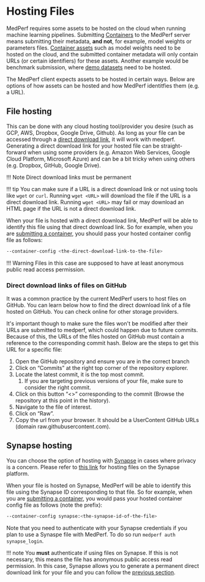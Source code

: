 # Hosting Files

MedPerf requires some assets to be hosted on the cloud when running machine learning pipelines. Submitting [Containers](../containers/containers.md) to the MedPerf server means submitting their metadata, **and not**, for example, model weights or parameters files. [Container assets](container_assets.md) such as model weights need to be hosted on the cloud, and the submitted container metadata will only contain URLs (or certain identifiers) for these assets. Another example would be benchmark submission, where [demo datasets](../getting_started/benchmark_owner_demo.md#5-hosting-the-demo-dataset) need to be hosted.

The MedPerf client expects assets to be hosted in certain ways. Below are options of how assets can be hosted and how MedPerf identitfies them (e.g. a URL).

## File hosting

This can be done with any cloud hosting tool/provider you desire (such as GCP, AWS, Dropbox, Google Drive, Github). As long as your file can be accessed through a [direct download link](https://en.wikipedia.org/wiki/Direct_download_link), it will work with medperf. Generating a direct download link for your hosted file can be straight-forward when using some providers (e.g. Amazon Web Services, Google Cloud Platform, Microsoft Azure) and can be a bit tricky when using others (e.g. Dropbox, GitHub, Google Drive).

!!! Note
    Direct download links must be permanent

!!! tip
    You can make sure if a URL is a direct download link or not using tools like `wget` or `curl`. Running `wget <URL>` will download the file if the URL is a direct download link. Running `wget <URL>` may fail or may download an HTML page if the URL is not a direct download link.

When your file is hosted with a direct download link, MedPerf will be able to identify this file using that direct download link. So for example, when you are [submitting a container](../getting_started/model_owner_demo.md#2-submitting-the-container), you should pass your hosted container config file as follows:

```bash
--container-config <the-direct-download-link-to-the-file>
```

!!! Warning
    Files in this case are supposed to have at least anonymous public read access permission.

### Direct download links of files on GitHub

It was a common practice by the current MedPerf users to host files on GitHub. You can learn below how to find the direct download link of a file hosted on GitHub. You can check online for other storage providers.

It's important though to make sure the files won't be modified after their URLs are submitted to medperf, which could happen due to future commits. Because of this, the URLs of the files hosted on GitHub must contain a reference to the corresponding commit hash. Below are the steps to get this URL for a specific file:

1. Open the GitHub repository and ensure you are in the correct branch
2. Click on “Commits” at the right top corner of the repository explorer.
3. Locate the latest commit, it is the top most commit.
   1. If you are targeting previous versions of your file, make sure to consider the right commit.
4. Click on this button “&lt;>” corresponding to the commit (Browse the repository at this point in the history).
5. Navigate to the file of interest.
6. Click on “Raw”.
7. Copy the url from your browser. It should be a UserContent GitHub URLs (domain raw.githubusercontent.com).

## Synapse hosting

You can choose the option of hosting with [Synapse](https://www.synapse.org/) in cases where privacy is a concern. Please refer to [this link](https://help.synapse.org/docs/Uploading-and-Organizing-Data-Into-Projects,-Files,-and-Folders.2048327716.html) for hosting files on the Synapse platform.

When your file is hosted on Synapse, MedPerf will be able to identify this file using the Synapse ID corresponding to that file. So for example, when you are [submitting a container](../getting_started/model_owner_demo.md#2-submitting-the-container), you would pass your hosted container config file as follows (note the prefix):

```bash
--container-config synapse:<the-synapse-id-of-the-file>
```

Note that you need to authenticate with your Synapse credentials if you plan to use a Synaspe file with MedPerf. To do so run `medperf auth synapse_login`.

!!! note
    You **must** authenticate if using files on Synapse. If this is not necessary, this means the file has anonymous public access read permission. In this case, Synapse allows you to generate a permanent direct download link for your file and you can follow the [previous section](#file-hosting).

<!-- TODO: this should not be the case, it is better for the users if we fix this (easy to fix) -->
